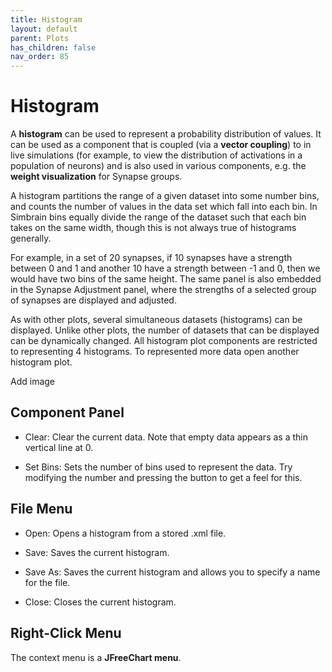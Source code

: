 ```yaml
---
title: Histogram
layout: default
parent: Plots
has_children: false
nav_order: 85
---
```


# Histogram

A **histogram** can be used to represent a probability distribution of values. It can be used as a component that is coupled (via a **vector coupling**) to in live simulations (for example, to view the distribution of activations in a population of neurons) and is also used in various components, e.g. the **weight visualization** for Synapse groups.

A histogram partitions the range of a given dataset into some number bins, and counts the number of values in the data set which fall into each bin. In Simbrain bins equally divide the range of the dataset such that each bin takes on the same width, though this is not always true of histograms generally.

For example, in a set of 20 synapses, if 10 synapses have a strength between 0 and 1 and another 10 have a strength between -1 and 0, then we would have two bins of the same height. The same panel is also embedded in the Synapse Adjustment panel, where the strengths of a selected group of synapses are displayed and adjusted.

As with other plots, several simultaneous datasets (histograms) can be displayed. Unlike other plots, the number of datasets that can be displayed can be dynamically changed. All histogram plot components are restricted to representing 4 histograms. To represented more data open another histogram plot.

<!-- TODO --> Add image

## Component Panel

- Clear: Clear the current data. Note that empty data appears as a thin vertical line at 0.

- Set Bins: Sets the number of bins used to represent the data. Try modifying the number and pressing the button to get a feel for this.

## File Menu

- Open: Opens a histogram from a stored .xml file.

- Save: Saves the current histogram.

- Save As: Saves the current histogram and allows you to specify a name for the file.

- Close: Closes the current histogram.

## Right-Click Menu

The context menu is a **JFreeChart menu**.